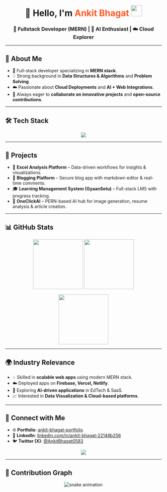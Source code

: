 <h1 align="center">  
  👋 Hello, I'm <span style="color:#FF5722;">Ankit Bhagat</span>  
  <img src="https://media.giphy.com/media/hvRJCLFzcasrR4ia7z/giphy.gif" width="35"/> 
</h1>  

<h3 align="center">  
  🚀 Fullstack Developer (MERN) | 🤖 AI Enthusiast | ☁️ Cloud Explorer  
</h3>  

---

## 🚀 About Me  
- 🌱 Full-stack developer specializing in **MERN stack**.  
- 💡 Strong background in **Data Structures & Algorithms** and **Problem Solving**.  
- ☁️ Passionate about **Cloud Deployments** and **AI + Web Integrations**.  
- 🎯 Always eager to **collaborate on innovative projects** and **open-source contributions**.  

---

## 🛠️ Tech Stack  
<p align="center">  
  <img src="https://skillicons.dev/icons?i=c,cpp,js,python,java,r,react,tailwind,bootstrap,html,css,nodejs,express,firebase,mongodb,mysql,postgres,git,github,postman,figma,netlify,vercel,cloudinary,arduino,matlab,opencv,linux,pandas,sklearn" />  
</p>  

---

## 💼 Projects  
- 🚀 **Excel Analysis Platform** – Data-driven workflows for insights & visualizations.  
- 📝 **Blogging Platform** – Secure blog app with markdown editor & real-time comments.  
- 🎓 **Learning Management System (GyaanSetu)** – Full-stack LMS with progress tracking.  
- 🤖 **OneClickAI** – PERN-based AI hub for image generation, resume analysis & article creation.  

---

## 📊 GitHub Stats  
<p align="center">  
  <img src="https://github-readme-stats.vercel.app/api?username=bhagatankit05&show_icons=true&theme=tokyonight&count_private=true" height="160"/>  
  <img src="https://github-readme-stats.vercel.app/api/top-langs/?username=bhagatankit05&layout=compact&theme=tokyonight" height="160"/>  
</p>  

<p align="center">  
  <img src="https://streak-stats.demolab.com?user=bhagatankit05&theme=tokyonight&hide_border=true" height="160"/>  
</p>  

---

## 🌍 Industry Relevance  
- 💡 Skilled in **scalable web apps** using modern MERN stack.  
- ☁️ Deployed apps on **Firebase, Vercel, Netlify**.  
- 🤖 Exploring **AI-driven applications** in EdTech & SaaS.  
- 📈 Interested in **Data Visualization & Cloud-based platforms**.  

---

## 📢 Connect with Me  
- 🌐 **Portfolio**: [ankit-bhagat-portfolio](https://ankit-bhagat-portfolio-0583.web.app)  
- 💼 **LinkedIn**: [linkedin.com/in/ankit-bhagat-22148b256](https://linkedin.com/in/ankit-bhagat-22148b256/)  
- 🐦 **Twitter (X)**: [@AnkitBhagat0583](https://twitter.com/AnkitBhagat0583)  

<p align="center">  
  <img src="https://readme-typing-svg.herokuapp.com?font=Fira+Code&size=22&pause=1000&color=007ACC&center=true&vCenter=true&width=600&lines=Full+Stack+MERN+Developer;AI+%7C+Cloud+%7C+Data+Visualization;Open+Source+Contributor;Always+Learning+New+Technologies..." />  
</p>  

---

## 🐍 Contribution Graph  
<p align="center">  
  <img src="https://github.com/bhagatankit05/bhagatankit05/blob/output/github-contribution-grid-snake.svg" alt="snake animation"/>  
</p>  
